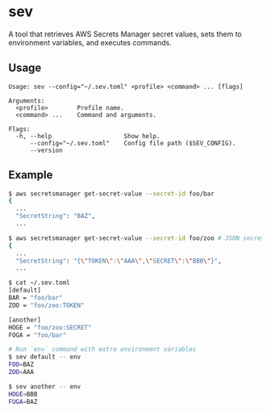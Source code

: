 # sev

A tool that retrieves AWS Secrets Manager secret values, sets them to environment variables, and executes commands.

## Usage

```
Usage: sev --config="~/.sev.toml" <profile> <command> ... [flags]

Arguments:
  <profile>        Profile name.
  <command> ...    Command and arguments.

Flags:
  -h, --help                    Show help.
      --config="~/.sev.toml"    Config file path ($SEV_CONFIG).
      --version
```

## Example

```sh
$ aws secretsmanager get-secret-value --secret-id foo/bar
{
  ...
  "SecretString": "BAZ",
  ...

$ aws secretsmanager get-secret-value --secret-id foo/zoo # JSON secret
{
  ...
  "SecretString": "{\"TOKEN\":\"AAA\",\"SECRET\":\"BBB\"}",
  ...
```

```sh
$ cat ~/.sev.toml
[default]
BAR = "foo/bar"
ZOO = "foo/zoo:TOKEN"

[another]
HOGE = "foo/zoo:SECRET"
FOGA = "foo/bar"
```

```sh
# Run `env` command with extra environment variables
$ sev default -- env
FOO=BAZ
ZOO=AAA

$ sev another -- env
HOGE=BBB
FUGA=BAZ
```
